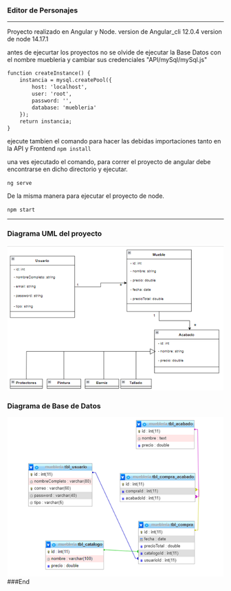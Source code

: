 ### Editor de Personajes
---
Proyecto realizado en Angular y Node.
version de Angular_cli 12.0.4
version de node 14.17.1

antes de ejecurtar los proyectos
no se olvide de ejecutar la Base Datos con el nombre muebleria y cambiar sus credenciales  "API/mySql/mySql.js"

	function createInstance() {
        instancia = mysql.createPool({
            host: 'localhost',
            user: 'root',
            password: '',
            database: 'muebleria'
        });
        return instancia;
    }

ejecute tambien el comando  para hacer las debidas importaciones tanto en la API y Frontend
`npm install`

una ves ejecutado  el comando,  para correr el proyecto de angular debe encontrarse en dicho directorio y ejecutar.

`ng serve`

De la misma manera para ejecutar el proyecto de node.

`npm start`

---
 ### Diagrama UML del proyecto
![](img/modelo.png)

 ### Diagrama de Base de Datos
![](img/modelo2.png)
###End
